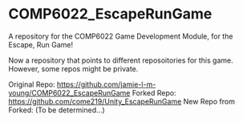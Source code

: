 # COMP6022_EscapeRunGame
A repository for the COMP6022 Game Development Module, for the Escape, Run Game!

Now a repository that points to different reposoitories for this game. However, some repos might be private.

Original Repo: https://github.com/jamie-l-m-young/COMP6022_EscapeRunGame
Forked Repo: https://github.com/come219/Unity_EscapeRunGame
New Repo from Forked: (To be determined...)
